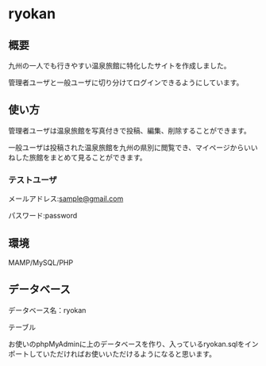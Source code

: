 # ryokan

## 概要

九州の一人でも行きやすい温泉旅館に特化したサイトを作成しました。

管理者ユーザと一般ユーザに切り分けてログインできるようにしています。

## 使い方

管理者ユーザは温泉旅館を写真付きで投稿、編集、削除することができます。

一般ユーザは投稿された温泉旅館を九州の県別に閲覧でき、マイページからいいねした旅館をまとめて見ることができます。

### テストユーザ

メールアドレス:sample@gmail.com

パスワード:password

## 環境

MAMP/MySQL/PHP

## データベース

データベース名：ryokan

テーブル

お使いのphpMyAdminに上のデータベースを作り、入っているryokan.sqlをインポートしていただければお使いいただけるようになると思います。
